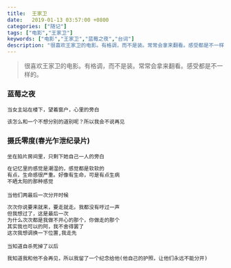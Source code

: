 ```yaml
---
title:  王家卫
date:   2019-01-13 03:57:00 +0800
categories: ["随记"]
tags: ["电影","王家卫"]
keywords: ["电影","王家卫","蓝莓之夜","台词"]
description: "很喜欢王家卫的电影。有格调，而不是装。常常会拿来翻看。感受都是不一样的"
---
```



> 很喜欢王家卫的电影。有格调，而不是装。常常会拿来翻看。感受都是不一样的。

### 蓝莓之夜

`当女主站在楼下，望着窗户，心里的旁白`
```python
该怎么和一个不想分别的道别呢？所以我会不说再见
```

### 摄氏零度(春光乍泄纪录片)

`坐在拍片房间里，只剩下她自己一人的旁白`
```python
在记忆里的感觉是潮湿的，感觉都是软软的
有点，生命感很严重。好像有生命，可是有点生病
不晒太阳的那种感觉
```
`当他们两最后一次分开时候`
```python
次次你说要来就来，要走就走。我都没有哼过一声
但我想过了，这是最后一次
为什么次次都是我做不开心的那个，你做走的那个
其实我也可以的阿，我不舍得罢了
这次我想调换一下位置,我走先
```
`当知道自杀死掉了以后`
```python
我知道我和他不会再见，所以我留了一个纪念给他(他自己的护照，让他们永远不能分开)
```